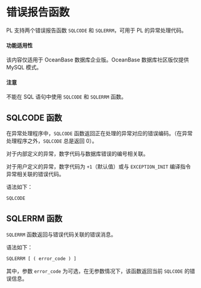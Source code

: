 错误报告函数 
===========================

PL 支持两个错误报告函数 `SQLCODE` 和 `SQLERRM`，可用于 PL 的异常处理代码。


  <main id="notice" >
    <h4>功能适用性</h4>
    <p>该内容仅适用于 OceanBase 数据库企业版。OceanBase 数据库社区版仅提供 MySQL 模式。
  </main>

  <main id="notice" type='notice'>
    <h4>注意</h4>  
    <p>不能在 SQL 语句中使用 <code>SQLCODE</code> 和 <code>SQLERRM</code> 函数。</p>
  </main>

SQLCODE 函数 
-------------------------------

在异常处理程序中，`SQLCODE` 函数返回正在处理的异常对应的错误编码。（在异常处理程序之外，`SQLCODE` 总是返回 0）。

对于内部定义的异常，数字代码与数据库错误的编号相关联。

对于用户定义的异常，数字代码为 `+1`（默认值）或与 `EXCEPTION_INIT` 编译指令异常相关联的错误代码。

语法如下：

```sql
SQLCODE
```



SQLERRM 函数 
-------------------------------

`SQLERRM` 函数返回与错误代码关联的错误消息。

语法如下：

```sql
SQLERRM [ ( error_code ) ]
```



其中，参数 `error_code` 为可选，在无参数情况下，该函数返回当前 `SQLCODE` 的错误信息。
